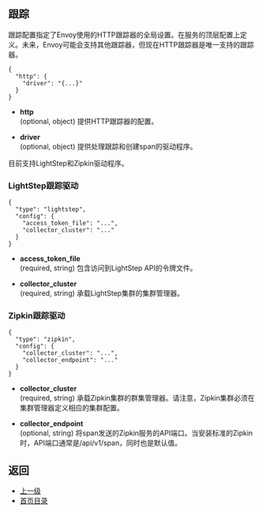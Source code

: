 ## 跟踪
跟踪配置指定了Envoy使用的HTTP跟踪器的全局设置。在服务的顶层配置上定义。未来，Envoy可能会支持其他跟踪器，但现在HTTP跟踪器是唯一支持的跟踪器。

```
{
  "http": {
    "driver": "{...}"
  }
}
```

- **http**<br />
	(optional, object) 提供HTTP跟踪器的配置。

- **driver**<br />
	(optional, object) 提供处理跟踪和创建span的驱动程序。

目前支持LightStep和Zipkin驱动程序。

### LightStep跟踪驱动
```
{
  "type": "lightstep",
  "config": {
    "access_token_file": "...",
    "collector_cluster": "..."
  }
}
```

- **access_token_file**<br />
	(required, string) 包含访问到LightStep API的令牌文件。

- **collector_cluster**<br />
	(required, string) 承载LightStep集群的集群管理器。

### Zipkin跟踪驱动
```
{
  "type": "zipkin",
  "config": {
    "collector_cluster": "...",
    "collector_endpoint": "..."
  }
}
```

- **collector_cluster**<br />
	(required, string) 承载Zipkin集群的群集管理器。请注意，Zipkin集群必须在集群管理器定义相应的集群配置。

- **collector_endpoint**<br />
	(optional, string) 将span发送的Zipkin服务的API端口。当安装标准的Zipkin时，API端口通常是/api/v1/span，同时也是默认值。


## 返回
- [上一级](../v1APIreference.md)
- [首页目录](../README.md)

